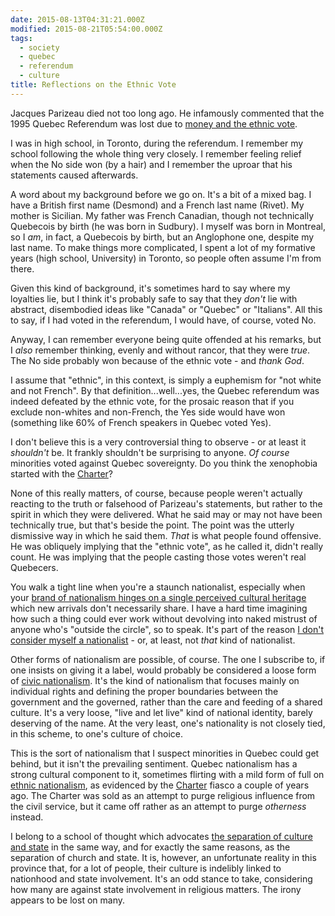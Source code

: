 ```yaml
---
date: 2015-08-13T04:31:21.000Z
modified: 2015-08-21T05:54:00.000Z
tags:
  - society
  - quebec
  - referendum
  - culture
title: Reflections on the Ethnic Vote
---
```


Jacques Parizeau died not too long ago.  He infamously commented that the
1995 Quebec Referendum was lost due to [money and the ethnic vote][1].

I was in high school, in Toronto, during the referendum.  I remember my
school following the whole thing very closely.  I remember feeling relief
when the No side won (by a hair) and I remember the uproar that his
statements caused afterwards.

A word about my background before we go on.  It's a bit of a mixed bag.  I
have a British first name (Desmond) and a French last name (Rivet).  My
mother is Sicilian.  My father was French Canadian, though not technically
Quebecois by birth (he was born in Sudbury).  I myself was born in Montreal,
so I *am*, in fact, a Quebecois by birth, but an Anglophone one, despite my
last name.  To make things more complicated, I spent a lot of my formative
years (high school, University) in Toronto, so people often assume I'm from
there.

Given this kind of background, it's sometimes hard to say where my loyalties
lie, but I think it's probably safe to say that they *don't* lie with
abstract, disembodied ideas like "Canada" or "Quebec" or "Italians".  All
this to say, if I had voted in the referendum, I would have, of course,
voted No.

Anyway, I can remember everyone being quite offended at his remarks, but I
*also* remember thinking, evenly and without rancor, that they were *true*.
The No side probably won because of the ethnic vote - and *thank God*.

I assume that "ethnic", in this context, is simply a euphemism for "not
white and not French".  By that definition...well...yes, the Quebec
referendum was indeed defeated by the ethnic vote, for the prosaic reason
that if you exclude non-whites and non-French, the Yes side would have won
(something like 60% of French speakers in Quebec voted Yes).

I don't believe this is a very controversial thing to observe - or at least
it *shouldn't* be.  It frankly shouldn't be surprising to anyone.  *Of
course* minorities voted against Quebec sovereignty.  Do you think the
xenophobia started with the [Charter][2]?

None of this really matters, of course, because people weren't actually
reacting to the truth or falsehood of Parizeau's statements, but rather to
the spirit in which they were delivered.  What he said may or may not have
been technically true, but that's beside the point.  The point was the
utterly dismissive way in which he said them.  *That* is what people found
offensive.  He was obliquely implying that the "ethnic vote", as he called
it, didn't really count.  He was implying that the people casting those
votes weren't real Quebecers.

You walk a tight line when you're a staunch nationalist, especially when
your [brand of nationalism hinges on a single perceived cultural
heritage][5] which new arrivals don't necessarily share.  I have a hard time
imagining how such a thing could ever work without devolving into naked
mistrust of anyone who's "outside the circle", so to speak.  It's part of
the reason [I don't consider myself a nationalist][3] - or, at least, not
*that* kind of nationalist.

Other forms of nationalism are possible, of course.  The one I subscribe to,
if one insists on giving it a label, would probably be considered a loose
form of [civic nationalism][4].  It's the kind of nationalism that focuses
mainly on individual rights and defining the proper boundaries between the
government and the governed, rather than the care and feeding of a shared
culture.  It's a very loose, "live and let live" kind of national identity,
barely deserving of the name.  At the very least, one's nationality is not
closely tied, in this scheme, to one's culture of choice.

This is the sort of nationalism that I suspect minorities in Quebec could
get behind, but it isn't the prevailing sentiment.  Quebec nationalism has a
strong cultural component to it, sometimes flirting with a mild form of full
on [ethnic nationalism][6], as evidenced by the [Charter][2] fiasco a couple
of years ago.  The Charter was sold as an attempt to purge religious
influence from the civil service, but it came off rather as an attempt to
purge *otherness* instead.

I belong to a school of thought which advocates
[the separation of culture and state][7] in the same way, and for exactly
the same reasons, as the separation of church and state.  It is, however, an
unfortunate reality in this province that, for a lot of people, their
culture is indelibly linked to nationhood and state involvement.  It's an
odd stance to take, considering how many are against state involvement in
religious matters.  The irony appears to be lost on many.


[1]: https://en.wikipedia.org/wiki/Quebec_referendum,_1995#Immediate_responses
[2]: https://en.wikipedia.org/wiki/Quebec_Charter_of_Values
[3]: /2012/11/30/cultureless
[4]: https://en.wikipedia.org/wiki/Civic_nationalism
[5]: https://en.wikipedia.org/wiki/Cultural_nationalism
[6]: https://en.wikipedia.org/wiki/Ethnic_nationalism
[7]: /2012/08/17/church-and-state
